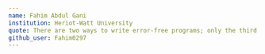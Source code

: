 ```yaml
---
name: Fahim Abdul Gani
institution: Heriot-Watt University
quote: There are two ways to write error-free programs; only the third one works.
github_user: Fahim0297
---
```

